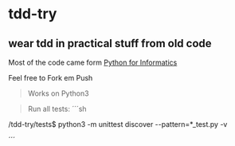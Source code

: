 # tdd-try

## wear tdd in practical stuff from old code

Most of the code came form [Python for Informatics](http://www.pythonlearn.com/book.php)

Feel free to Fork em Push

> Works on Python3

> Run all tests: 
´´´sh

/tdd-try/tests$ python3 -m unittest discover --pattern=*_test.py -v


´´´
